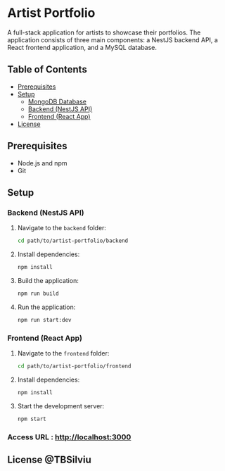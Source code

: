 # Artist Portfolio

A full-stack application for artists to showcase their portfolios. The application consists of three main components: a NestJS backend API, a React frontend application, and a MySQL database.

## Table of Contents

- [Prerequisites](#prerequisites)
- [Setup](#setup)
    - [MongoDB Database](#mysql-database)
    - [Backend (NestJS API)](#backend-nestjs-api)
    - [Frontend (React App)](#frontend-react-app)
- [License](#license)

## Prerequisites

- Node.js and npm
- Git

## Setup

### Backend (NestJS API)

1. Navigate to the `backend` folder:

    ```bash
    cd path/to/artist-portfolio/backend
    ```

2. Install dependencies:

    ```bash
    npm install
    ```

3. Build the application:

    ```bash
    npm run build
    ```

4. Run the application:

    ```bash
    npm run start:dev
    ```

### Frontend (React App)

1. Navigate to the `frontend` folder:

    ```bash
    cd path/to/artist-portfolio/frontend
    ```

2. Install dependencies:

    ```bash
    npm install
    ```

3. Start the development server:

    ```bash
    npm start
    ```

### Access URL : [http://localhost:3000](http://localhost:3000/)

## License @TBSilviu

